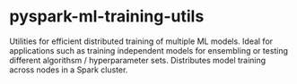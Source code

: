 # pyspark-ml-training-utils
Utilities for efficient distributed training of multiple ML models. Ideal for applications such as training independent models for ensembling or testing different algorithsm / hyperparameter sets. Distributes model training across nodes in a Spark cluster.
